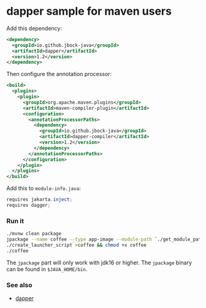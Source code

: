 # dapper sample for maven users

Add this dependency:

````xml
<dependency>
  <groupId>io.github.jbock-java</groupId>
  <artifactId>dapper</artifactId>
  <version>1.2</version>
</dependency>
````

Then configure the annotation processor:

````xml
<build>
  <plugins>
    <plugin>
      <groupId>org.apache.maven.plugins</groupId>
      <artifactId>maven-compiler-plugin</artifactId>
      <configuration>
        <annotationProcessorPaths>
          <dependency>
            <groupId>io.github.jbock-java</groupId>
            <artifactId>dapper-compiler</artifactId>
            <version>1.2</version>
          </dependency>
        </annotationProcessorPaths>
      </configuration>
    </plugin>
  </plugins>
</build>
````

Add this to `module-info.java`:

````java
requires jakarta.inject;
requires dagger;
````

### Run it

````sh
./mvnw clean package
jpackage --name coffee --type app-image --module-path `./get_module_path` --module coffee/example.dagger.CoffeeApp --dest target/out
./create_launcher_script >coffee && chmod +x coffee
./coffee
````

The `jpackage` part will only work with jdk16 or higher.
The `jpackage` binary can be found in `$JAVA_HOME/bin`.

### See also

* [dapper](https://github.com/jbock-java/dapper)

